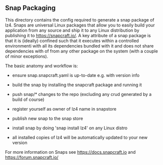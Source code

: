 Snap Packaging
--------------

This directory contains the config required to generate a snap package of lz4. Snaps are universal Linux packages that
allow you to easily build your application from any source and ship it to any Linux distribution by publishing it
to https://snapcraft.io/. A key attribute of a snap package is that it is (ideally) confined such that it executes
within a controlled environmenti with all its dependencies bundled with it and does not share dependencies with of from
any other package on the system (with a couple of minor exceptions).

The basic anatomy and workflow is:

* ensure snap.snapcraft.yaml is up-to-date e.g. with version info

* build the snap by installing the snapcraft package and running it

* push snap/* changes to the repo (excluding any crud generated by a build of course)

* register yourself as owner of lz4 name in snapstore

* publish new snap to the snap store

* install snap by doing 'snap install lz4' on any Linux distro

* all installed copies of lz4 will be automatically updated to your new version

For more information on Snaps see https://docs.snapcraft.io and https://forum.snapcraft.io/
